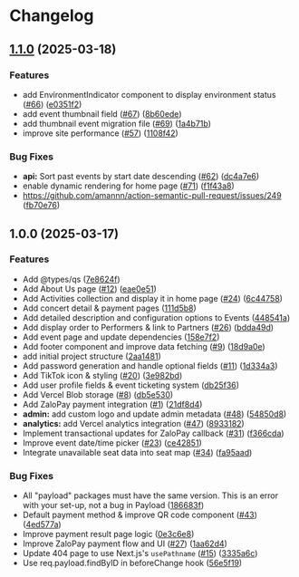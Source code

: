 # Changelog

## [1.1.0](https://github.com/harley/orchestars/compare/v1.0.0...v1.1.0) (2025-03-18)


### Features

* add EnvironmentIndicator component to display environment status ([#66](https://github.com/harley/orchestars/issues/66)) ([e0351f2](https://github.com/harley/orchestars/commit/e0351f2e9c1fee9ea540b03c2e3570f00171d419))
* add event thumbnail field ([#67](https://github.com/harley/orchestars/issues/67)) ([8b60ede](https://github.com/harley/orchestars/commit/8b60eded2dd9c40a4e99e27761d106bc9b4c81f6))
* add thumbnail event migration file ([#69](https://github.com/harley/orchestars/issues/69)) ([1a4b71b](https://github.com/harley/orchestars/commit/1a4b71be95af10ccda6026cd8e017ed269bc8784))
* improve site performance ([#57](https://github.com/harley/orchestars/issues/57)) ([1108f42](https://github.com/harley/orchestars/commit/1108f42a01bb9fe2f9d8dea487ba4821b4a7384d))


### Bug Fixes

* **api:** Sort past events by start date descending ([#62](https://github.com/harley/orchestars/issues/62)) ([dc4a7e6](https://github.com/harley/orchestars/commit/dc4a7e6c62aca39052ad72d788edafb5b56f2abc))
* enable dynamic rendering for home page ([#71](https://github.com/harley/orchestars/issues/71)) ([f1f43a8](https://github.com/harley/orchestars/commit/f1f43a8ea82932c4e7c43d8a8e23c45bef170237))
* https://github.com/amannn/action-semantic-pull-request/issues/249 ([fb70e76](https://github.com/harley/orchestars/commit/fb70e76f850ba899e3811678846a5f790c361f86))

## 1.0.0 (2025-03-17)


### Features

* Add @types/qs ([7e8624f](https://github.com/harley/orchestars/commit/7e8624f826ee5df87bce78f3ebd4d59eca0b6223))
* Add About Us page ([#12](https://github.com/harley/orchestars/issues/12)) ([eae0e51](https://github.com/harley/orchestars/commit/eae0e51a52418c9b212038ce49996d91f608b614))
* Add Activities collection and display it in home page ([#24](https://github.com/harley/orchestars/issues/24)) ([6c44758](https://github.com/harley/orchestars/commit/6c4475852f617d7ce18faad5066850617c46491d))
* Add concert detail & payment pages ([111d5b8](https://github.com/harley/orchestars/commit/111d5b8031bb5c1314c963776054889116eac7dd))
* Add detailed description and configuration options to Events ([448541a](https://github.com/harley/orchestars/commit/448541a50b98524fba0ed1bcbd5c63caeeb4917a))
* Add display order to Performers & link to Partners ([#26](https://github.com/harley/orchestars/issues/26)) ([bdda49d](https://github.com/harley/orchestars/commit/bdda49d1c4c15e6a369803c0e8b7abe384b79425))
* Add event page and update dependencies ([158e7f2](https://github.com/harley/orchestars/commit/158e7f2e7846801978b82818d9b3b15409ed9ce5))
* Add footer component and improve data fetching ([#9](https://github.com/harley/orchestars/issues/9)) ([18d9a0e](https://github.com/harley/orchestars/commit/18d9a0e310a58a24c1e61edb023b60fb46eebf48))
* add initial project structure ([2aa1481](https://github.com/harley/orchestars/commit/2aa1481ca12681baf4d7f543fce67e94a984119c))
* Add password generation and handle optional fields ([#11](https://github.com/harley/orchestars/issues/11)) ([1d334a3](https://github.com/harley/orchestars/commit/1d334a30eb7f8fff54d9085cd905e4f7895590b8))
* Add TikTok icon & styling ([#20](https://github.com/harley/orchestars/issues/20)) ([3e982bd](https://github.com/harley/orchestars/commit/3e982bde62c2fbee52fc1c8f4dc81e3896a4adf3))
* Add user profile fields & event ticketing system ([db25f36](https://github.com/harley/orchestars/commit/db25f36068c0e3b78b2356f17350ded1eef096a6))
* Add Vercel Blob storage ([#8](https://github.com/harley/orchestars/issues/8)) ([db5e530](https://github.com/harley/orchestars/commit/db5e53027b3ad3250286b0f46319944b5348ed40))
* Add ZaloPay payment integration ([#1](https://github.com/harley/orchestars/issues/1)) ([21df8d4](https://github.com/harley/orchestars/commit/21df8d45649bcff5aaeb67868f1cc12120c26a18))
* **admin:** add custom logo and update admin metadata ([#48](https://github.com/harley/orchestars/issues/48)) ([54850d8](https://github.com/harley/orchestars/commit/54850d86bd62cc82719b0f1f833c72aa3cc737b4))
* **analytics:** add Vercel analytics integration ([#47](https://github.com/harley/orchestars/issues/47)) ([8933182](https://github.com/harley/orchestars/commit/89331828417e2d48e729c3fdd2269f0cf79b66a4))
* Implement transactional updates for ZaloPay callback ([#31](https://github.com/harley/orchestars/issues/31)) ([f366cda](https://github.com/harley/orchestars/commit/f366cda9fa658fdad71fe03ecb2274b1a2afd659))
* Improve event date/time picker ([#23](https://github.com/harley/orchestars/issues/23)) ([ce42851](https://github.com/harley/orchestars/commit/ce428514527b962fe09e596c0b63a42d6485709f))
* Integrate unavailable seat data into seat map ([#34](https://github.com/harley/orchestars/issues/34)) ([fa95aad](https://github.com/harley/orchestars/commit/fa95aad10c25a38d49e2c0512b18bf383e6abc5b))


### Bug Fixes

* All "payload" packages must have the same version. This is an error with your set-up, not a bug in Payload ([186683f](https://github.com/harley/orchestars/commit/186683f97dd96c660d10115e05c5e48243149ade))
* Default payment method & improve QR code component ([#43](https://github.com/harley/orchestars/issues/43)) ([4ed577a](https://github.com/harley/orchestars/commit/4ed577a3b9d443056d5460c8d6682a42d987ff2c))
* Improve payment result page logic ([0e3c6e8](https://github.com/harley/orchestars/commit/0e3c6e8777642e1b490a08fbb96f1ee5d391f478))
* Improve ZaloPay payment flow and UI ([#27](https://github.com/harley/orchestars/issues/27)) ([1aa62d4](https://github.com/harley/orchestars/commit/1aa62d49bef9c5df16117678462b251086aa7906))
* Update 404 page to use Next.js's `usePathname` ([#15](https://github.com/harley/orchestars/issues/15)) ([3335a6c](https://github.com/harley/orchestars/commit/3335a6c6810adf8c9c6540fbb0e07fa9240e8df0))
* Use req.payload.findByID in beforeChange hook ([56e5f19](https://github.com/harley/orchestars/commit/56e5f19234a247c6b48c7fcfa358f69e9250c77b))
